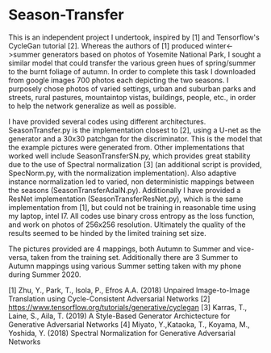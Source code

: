 # Season-Transfer
This is an independent project I undertook, inspired by [1] and Tensorflow's CycleGan tutorial [2]. Whereas the authors of [1] produced winter<->summer generators based on 
photos of Yosemite National Park, I sought a similar model that could transfer the various green hues of spring/summer to the burnt foliage of autumn. In order to complete
this task I downloaded from google images 700 photos each depicting the two seasons. I purposely chose photos of varied settings, urban and suburban parks and streets, rural
pastures, mountaintop vistas, buildings, people, etc., in order to help the network generalize as well as possible.

I have provided several codes using different architectures. SeasonTransfer.py is the implementation closest to [2], using a U-net as the generator and a 30x30 patchgan for the
discriminator. This is the model that the example pictures were generated from. Other implementations that worked well include SeasonTransferSN.py, which provides great
stability due to the use of Spectral normalization [3] (an additional script is provided, SpecNorm.py, with the normalization implementation). Also adaptive instance normalization
led to varied, non deterministic mappings between the seasons (SeasonTransferAdaIN.py). Additionally I have provided a ResNet implementation (SeasonTransferResNet.py), which
is the same implementation from [1], but could not be training in reasonable time using my laptop, intel I7. All codes use binary cross entropy as the loss function, and work on photos of 256x256 resolution. Ultimately the quality of the results seemed to be hinded by the limited training set size.

The pictures provided are 4 mappings, both Autumn to Summer and vice-versa, taken from the training set. Additionally there are 3 Summer to Autumn mappings using various Summer
setting taken with my phone during Summer 2020.

[1] Zhu, Y., Park, T., Isola, P., Efros A.A. (2018) Unpaired Image-to-Image Translation using Cycle-Consistent Adversarial Networks
[2] https://www.tensorflow.org/tutorials/generative/cyclegan
[3] Karras, T., Laine, S., Aila, T. (2019) A Style-Based Generator Archictecture for Generative Adversarial Networks
[4] Miyato, Y.,Kataoka, T., Koyama, M., Yoshida, Y. (2018) Spectral Normalization for Generative Adversarial Networks
